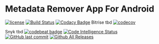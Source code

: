 # Metadata Remover App For Android

[![license](https://img.shields.io/github/license/Crazy-Marvin/MetadataRemover.svg)]()
[![Build Status](https://travis-ci.org/Crazy-Marvin/MetadataRemover.svg?branch=master)](https://travis-ci.org/Crazy-Marvin/MetadataRemover)
[![Codacy Badge](https://api.codacy.com/project/badge/Grade/eed69c67a07f4a14bf0ee0fd6b2ead40)](https://www.codacy.com/app/CrazyMarvin/MetadataRemover?utm_source=github.com&amp;utm_medium=referral&amp;utm_content=Crazy-Marvin/MetadataRemover&amp;utm_campaign=Badge_Grade)
Bitrise tbd
[![codecov](https://codecov.io/gh/Crazy-Marvin/MetadataRemover/branch/master/graph/badge.svg)](https://codecov.io/gh/Crazy-Marvin/MetadataRemover)

Snyk tbd
[![codebeat badge](https://codebeat.co/badges/8eceddc4-d4bd-49b9-9eb6-66b78049f771)](https://codebeat.co/projects/github-com-crazy-marvin-metadataremover-master)
[![Code Intelligence Status](https://scrutinizer-ci.com/g/Crazy-Marvin/MetadataRemover/badges/code-intelligence.svg?b=master)](https://scrutinizer-ci.com/code-intelligence)
[![GitHub last commit](https://img.shields.io/github/last-commit/Crazy-Marvin/MetadataRemover.svg)](https://github.com/Crazy-Marvin/MetadataRemover/)
[![Github All Releases](https://img.shields.io/github/downloads/Crazy-Marvin/MetadataRemover/total.svg)](https://github.com/Crazy-Marvin/MetadataRemover/releases)



